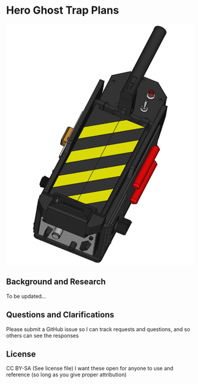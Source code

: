 # Hero Ghost Trap Plans
![Overall](https://github.com/cfunseth/hero-ghost-trap/raw/main/trap.png?raw=true)
## Background and Research
To be updated...
## Questions and Clarifications
Please submit a GitHub issue so I can track requests and questions, and so others can see the responses
## License
CC BY-SA (See license file) 
I want these open for anyone to use and reference (so long as you give proper attribution)